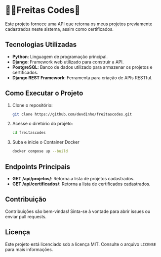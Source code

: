 # 🧑‍💻Freitas Codes🚀

Este projeto fornece uma API que retorna os meus projetos previamente cadastrados neste sistema, assim como certificados.
## Tecnologias Utilizadas

- **Python**: Linguagem de programação principal.
- **Django**: Framework web utilizado para construir a API.
- **PostgreSQL**: Banco de dados utilizado para armazenar os projetos e certificados.
- **Django REST Framework**: Ferramenta para criação de APIs RESTful.

## Como Executar o Projeto

1. Clone o repositório:
    ```bash
    git clone https://github.com/devdinho/freitascodes.git
    ```
2. Acesse o diretório do projeto:
    ```bash
    cd freitascodes
    ```
3. Suba e inicie o Container Docker
    ```bash
    docker compose up --build
    ```

## Endpoints Principais

- **GET /api/projetos/**: Retorna a lista de projetos cadastrados.
- **GET /api/certificados/**: Retorna a lista de certificados cadastrados.

## Contribuição

Contribuições são bem-vindas! Sinta-se à vontade para abrir issues ou enviar pull requests.

## Licença

Este projeto está licenciado sob a licença MIT. Consulte o arquivo `LICENSE` para mais informações.
